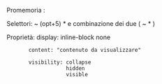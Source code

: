 Promemoria :

Selettori: ~ (opt+5)
           * 
           e combinazione dei due ( ~ * )

Proprietà: display: inline-block
                    none

           content: "contenuto da visualizzare"

           visibility: collapse
                       hidden
                       visible